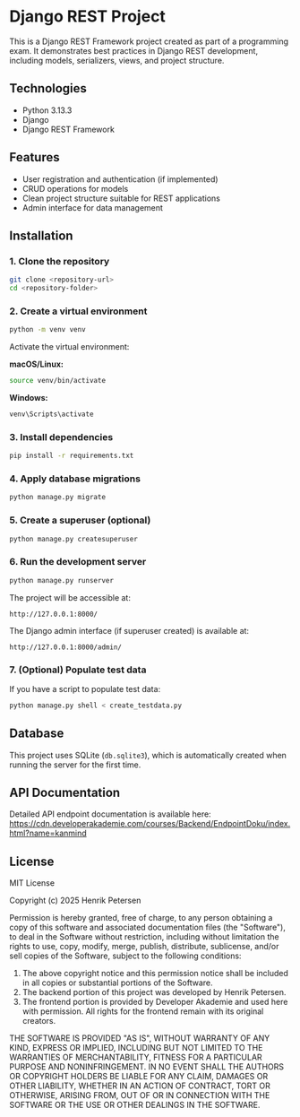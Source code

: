 # Django REST Project

This is a Django REST Framework project created as part of a programming exam. It demonstrates best practices in Django REST development, including models, serializers, views, and project structure.

## Technologies

- Python 3.13.3
- Django
- Django REST Framework

## Features

- User registration and authentication (if implemented)
- CRUD operations for models
- Clean project structure suitable for REST applications
- Admin interface for data management

## Installation

### 1. Clone the repository

```bash
git clone <repository-url>
cd <repository-folder>
```

### 2. Create a virtual environment

```bash
python -m venv venv
```

Activate the virtual environment:  

**macOS/Linux:**
```bash
source venv/bin/activate
```

**Windows:**
```bash
venv\Scripts\activate
```

### 3. Install dependencies

```bash
pip install -r requirements.txt
```

### 4. Apply database migrations

```bash
python manage.py migrate
```

### 5. Create a superuser (optional)

```bash
python manage.py createsuperuser
```

### 6. Run the development server

```bash
python manage.py runserver
```

The project will be accessible at:

```
http://127.0.0.1:8000/
```

The Django admin interface (if superuser created) is available at:

```
http://127.0.0.1:8000/admin/
```

### 7. (Optional) Populate test data

If you have a script to populate test data:

```bash
python manage.py shell < create_testdata.py
```

## Database

This project uses SQLite (`db.sqlite3`), which is automatically created when running the server for the first time.

## API Documentation

Detailed API endpoint documentation is available here:  
https://cdn.developerakademie.com/courses/Backend/EndpointDoku/index.html?name=kanmind

## License

MIT License

Copyright (c) 2025 Henrik Petersen

Permission is hereby granted, free of charge, to any person obtaining a copy of this software and associated documentation files (the "Software"), to deal in the Software without restriction, including without limitation the rights to use, copy, modify, merge, publish, distribute, sublicense, and/or sell copies of the Software, subject to the following conditions:

1. The above copyright notice and this permission notice shall be included in all copies or substantial portions of the Software.
2. The backend portion of this project was developed by Henrik Petersen.
3. The frontend portion is provided by Developer Akademie and used here with permission. All rights for the frontend remain with its original creators.

THE SOFTWARE IS PROVIDED "AS IS", WITHOUT WARRANTY OF ANY KIND, EXPRESS OR IMPLIED, INCLUDING BUT NOT LIMITED TO THE WARRANTIES OF MERCHANTABILITY, FITNESS FOR A PARTICULAR PURPOSE AND NONINFRINGEMENT. IN NO EVENT SHALL THE AUTHORS OR COPYRIGHT HOLDERS BE LIABLE FOR ANY CLAIM, DAMAGES OR OTHER LIABILITY, WHETHER IN AN ACTION OF CONTRACT, TORT OR OTHERWISE, ARISING FROM, OUT OF OR IN CONNECTION WITH THE SOFTWARE OR THE USE OR OTHER DEALINGS IN THE SOFTWARE.
